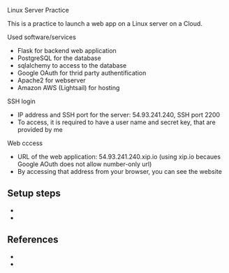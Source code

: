 Linux Server Practice

This is a practice to launch a web app on a Linux server on a Cloud. 

Used software/services 
- Flask for backend web application
- PostgreSQL for the database 
- sqlalchemy to access to the database
- Google OAuth for thrid party authentification
- Apache2 for webserver
- Amazon AWS (Lightsail) for hosting


SSH login 
- IP address and SSH port for the server:  54.93.241.240,  SSH port 2200     
- To access, it is required to have a user name and secret key, that are provided by me


Web cccess
- URL of the web application:  54.93.241.240.xip.io   (using xip.io becaues Google AOuth does not allow number-only url) 
- By accessing that address from your browser, you can see the website

Setup steps
-
-
-

References
-
-
-



  
